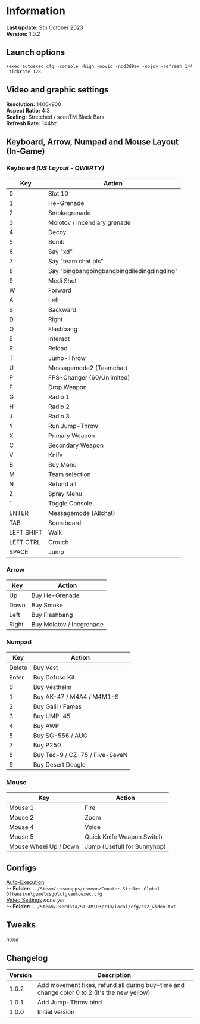# Information
**Last update:** 9th October 2023  
**Version:** 1.0.2  

## Launch options
```
+exec autoexec.cfg -console -high -novid -nod3d9ex -nojoy -refresh 144 -tickrate 128 
``` 

## Video and graphic settings
**Resolution:** 1400x900  
**Aspect Ratio:** 4:3  
**Scaling:** Stretched / soonTM Black Bars  
**Refresh Rate:** 144hz  

## Keyboard, Arrow, Numpad and Mouse Layout (In-Game)
### Keyboard *(US Layout - QWERTY)*
Key | Action
--- | ---
0 | Slot 10
1 | He-Grenade
2 | Smokegrenade
3 | Molotov / Incendiary grenade
4 | Decoy
5 | Bomb
6 | Say "xd"
7 | Say "team chat pls"
8 | Say "bingbangbingbangbingdiledingdingding"
9 | Medi Shot
W | Forward
A | Left
S | Backward
D | Right
Q | Flashbang
E | Interact
R | Reload
T | Jump-Throw
U | Messagemode2 (Teamchat)
P | FPS-Changer (60/Unlimited)
F | Drop Weapon
G | Radio 1
H | Radio 2
J | Radio 3
Y | Run Jump-Throw
X | Primary Weapon
C | Secondary Weapon
V | Knife
B | Buy Menu
M | Team selection
N | Refund all
Z | Spray Menu
` | Toggle Console
ENTER | Messagemode (Allchat)
TAB | Scoreboard
LEFT SHIFT | Walk
LEFT CTRL | Crouch
SPACE | Jump

### Arrow
Key | Action
--- | ---
Up | Buy He-Grenade
Down | Buy Smoke
Left | Buy Flashbang
Right | Buy Molotov / Incgrenade

### Numpad
Key | Action
--- | ---
Delete | Buy Vest
Enter | Buy Defuse Kit
0 | Buy Vesthelm
1 | Buy AK-47 / M4A4 / M4M1-S
2 | Buy Galil / Famas
3 | Buy UMP-45
4 | Buy AWP
5 | Buy SG-556 / AUG
7 | Buy P250
8 | Buy Tec-9 / CZ-75 / Five-SeveN
9 | Buy Desert Deagle

### Mouse
Key | Action
--- | ---
Mouse 1 | Fire
Mouse 2 | Zoom
Mouse 4 | Voice
Mouse 5 | Quick Knife Weapon Switch
Mouse Wheel Up / Down | Jump (Usefull for Bunnyhop)

## Configs
[Auto-Execution](https://github.com/OnlyOneCookie/Game-Configurations/blob/master/Files/CS2/autoexec.cfg)  
↳ **Folder:** `../Steam/steamapps/common/Counter-Strike: Global Offensive\game\csgo\cfg\autoexec.cfg`  
[Video Settings](https://github.com/OnlyOneCookie/Game-Configurations/blob/master/Files/CS2/video.txt) *none yet*  
↳ **Folder:** `../Steam/userdata/STEAMID3/730/local/cfg/cs2_video.txt`  

## Tweaks
*none*

## Changelog
Version | Description
--- | ---
1.0.2 | Add movement fixes, refund all during buy-time and change color 0 to 2 (it's the new yellow)
1.0.1 | Add Jump-Throw bind 
1.0.0 | Initial version
